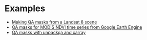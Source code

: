 # Examples

- <a href="examples/Landsat8_scene_masks.html" target="_blank">Making QA masks from a Landsat 8 scene</a>
- <a href="examples/MODIS_Time_Series.html" target="_blank">QA masks for MODIS NDVI time series from Google Earth Engine</a>
- <a href="examples/QA_masks_with_xarray.html" target="_blank">QA masks with unpackqa and xarray</a>
